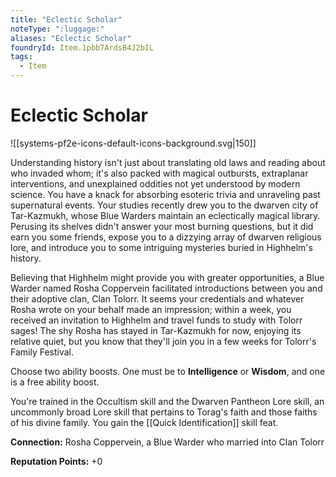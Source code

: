 ```yaml
---
title: "Eclectic Scholar"
noteType: ":luggage:"
aliases: "Eclectic Scholar"
foundryId: Item.1pbb7ArdsB4J2bIL
tags:
  - Item
---
```


# Eclectic Scholar
![[systems-pf2e-icons-default-icons-background.svg|150]]

Understanding history isn't just about translating old laws and reading about who invaded whom; it's also packed with magical outbursts, extraplanar interventions, and unexplained oddities not yet understood by modern science. You have a knack for absorbing esoteric trivia and unraveling past supernatural events. Your studies recently drew you to the dwarven city of Tar-Kazmukh, whose Blue Warders maintain an eclectically magical library. Perusing its shelves didn't answer your most burning questions, but it did earn you some friends, expose you to a dizzying array of dwarven religious lore, and introduce you to some intriguing mysteries buried in Highhelm's history.

Believing that Highhelm might provide you with greater opportunities, a Blue Warder named Rosha Coppervein facilitated introductions between you and their adoptive clan, Clan Tolorr. It seems your credentials and whatever Rosha wrote on your behalf made an impression; within a week, you received an invitation to Highhelm and travel funds to study with Tolorr sages! The shy Rosha has stayed in Tar-Kazmukh for now, enjoying its relative quiet, but you know that they'll join you in a few weeks for Tolorr's Family Festival.

Choose two ability boosts. One must be to **Intelligence** or **Wisdom**, and one is a free ability boost.

You're trained in the Occultism skill and the Dwarven Pantheon Lore skill, an uncommonly broad Lore skill that pertains to Torag's faith and those faiths of his divine family. You gain the [[Quick Identification]] skill feat.

**Connection:** Rosha Coppervein, a Blue Warder who married into Clan Tolorr

**Reputation Points:** +0

